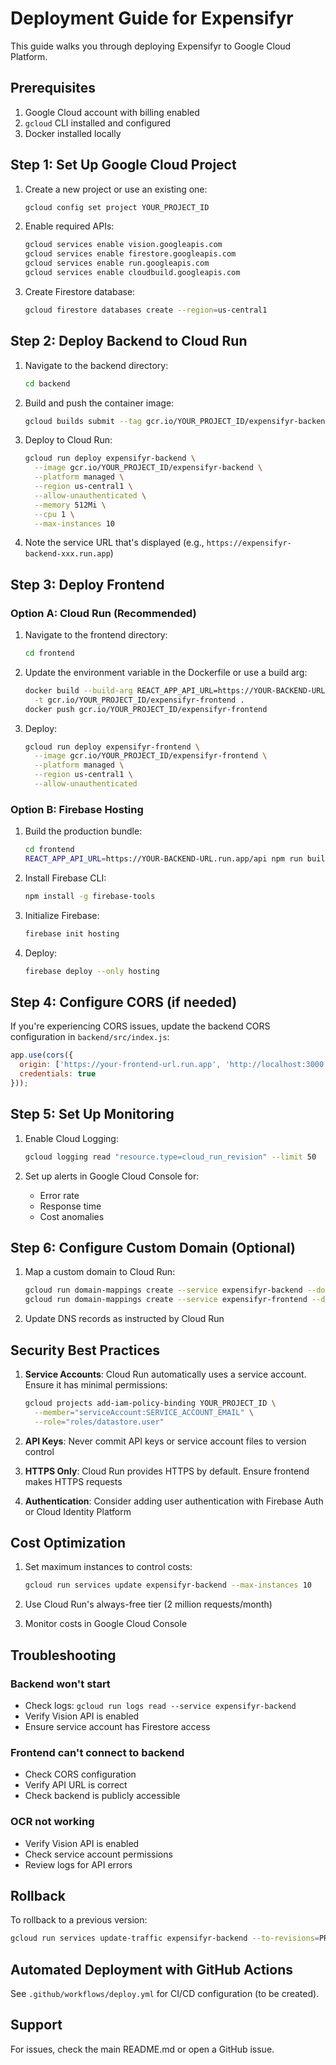 # Deployment Guide for Expensifyr

This guide walks you through deploying Expensifyr to Google Cloud Platform.

## Prerequisites

1. Google Cloud account with billing enabled
2. `gcloud` CLI installed and configured
3. Docker installed locally

## Step 1: Set Up Google Cloud Project

1. Create a new project or use an existing one:
   ```bash
   gcloud config set project YOUR_PROJECT_ID
   ```

2. Enable required APIs:
   ```bash
   gcloud services enable vision.googleapis.com
   gcloud services enable firestore.googleapis.com
   gcloud services enable run.googleapis.com
   gcloud services enable cloudbuild.googleapis.com
   ```

3. Create Firestore database:
   ```bash
   gcloud firestore databases create --region=us-central1
   ```

## Step 2: Deploy Backend to Cloud Run

1. Navigate to the backend directory:
   ```bash
   cd backend
   ```

2. Build and push the container image:
   ```bash
   gcloud builds submit --tag gcr.io/YOUR_PROJECT_ID/expensifyr-backend
   ```

3. Deploy to Cloud Run:
   ```bash
   gcloud run deploy expensifyr-backend \
     --image gcr.io/YOUR_PROJECT_ID/expensifyr-backend \
     --platform managed \
     --region us-central1 \
     --allow-unauthenticated \
     --memory 512Mi \
     --cpu 1 \
     --max-instances 10
   ```

4. Note the service URL that's displayed (e.g., `https://expensifyr-backend-xxx.run.app`)

## Step 3: Deploy Frontend

### Option A: Cloud Run (Recommended)

1. Navigate to the frontend directory:
   ```bash
   cd frontend
   ```

2. Update the environment variable in the Dockerfile or use a build arg:
   ```bash
   docker build --build-arg REACT_APP_API_URL=https://YOUR-BACKEND-URL.run.app/api \
     -t gcr.io/YOUR_PROJECT_ID/expensifyr-frontend .
   docker push gcr.io/YOUR_PROJECT_ID/expensifyr-frontend
   ```

3. Deploy:
   ```bash
   gcloud run deploy expensifyr-frontend \
     --image gcr.io/YOUR_PROJECT_ID/expensifyr-frontend \
     --platform managed \
     --region us-central1 \
     --allow-unauthenticated
   ```

### Option B: Firebase Hosting

1. Build the production bundle:
   ```bash
   cd frontend
   REACT_APP_API_URL=https://YOUR-BACKEND-URL.run.app/api npm run build
   ```

2. Install Firebase CLI:
   ```bash
   npm install -g firebase-tools
   ```

3. Initialize Firebase:
   ```bash
   firebase init hosting
   ```

4. Deploy:
   ```bash
   firebase deploy --only hosting
   ```

## Step 4: Configure CORS (if needed)

If you're experiencing CORS issues, update the backend CORS configuration in `backend/src/index.js`:

```javascript
app.use(cors({
  origin: ['https://your-frontend-url.run.app', 'http://localhost:3000'],
  credentials: true
}));
```

## Step 5: Set Up Monitoring

1. Enable Cloud Logging:
   ```bash
   gcloud logging read "resource.type=cloud_run_revision" --limit 50
   ```

2. Set up alerts in Google Cloud Console for:
   - Error rate
   - Response time
   - Cost anomalies

## Step 6: Configure Custom Domain (Optional)

1. Map a custom domain to Cloud Run:
   ```bash
   gcloud run domain-mappings create --service expensifyr-backend --domain api.yourdomain.com
   gcloud run domain-mappings create --service expensifyr-frontend --domain yourdomain.com
   ```

2. Update DNS records as instructed by Cloud Run

## Security Best Practices

1. **Service Accounts**: Cloud Run automatically uses a service account. Ensure it has minimal permissions:
   ```bash
   gcloud projects add-iam-policy-binding YOUR_PROJECT_ID \
     --member="serviceAccount:SERVICE_ACCOUNT_EMAIL" \
     --role="roles/datastore.user"
   ```

2. **API Keys**: Never commit API keys or service account files to version control

3. **HTTPS Only**: Cloud Run provides HTTPS by default. Ensure frontend makes HTTPS requests

4. **Authentication**: Consider adding user authentication with Firebase Auth or Cloud Identity Platform

## Cost Optimization

1. Set maximum instances to control costs:
   ```bash
   gcloud run services update expensifyr-backend --max-instances 10
   ```

2. Use Cloud Run's always-free tier (2 million requests/month)

3. Monitor costs in Google Cloud Console

## Troubleshooting

### Backend won't start
- Check logs: `gcloud run logs read --service expensifyr-backend`
- Verify Vision API is enabled
- Ensure service account has Firestore access

### Frontend can't connect to backend
- Check CORS configuration
- Verify API URL is correct
- Check backend is publicly accessible

### OCR not working
- Verify Vision API is enabled
- Check service account permissions
- Review logs for API errors

## Rollback

To rollback to a previous version:
```bash
gcloud run services update-traffic expensifyr-backend --to-revisions=PREVIOUS_REVISION=100
```

## Automated Deployment with GitHub Actions

See `.github/workflows/deploy.yml` for CI/CD configuration (to be created).

## Support

For issues, check the main README.md or open a GitHub issue.
